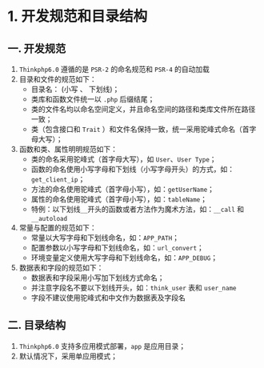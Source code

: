 # 1. 开发规范和目录结构

## 一. 开发规范

1. `Thinkphp6.0` 遵循的是 `PSR-2` 的命名规范和 `PSR-4` 的自动加载
2. 目录和文件的规范如下：
   * 目录名： (小写 、 下划线)；
   * 类库和函数文件统一以 `.php` 后缀结尾；
   * 类的文件名均以命名空间定义，并且命名空间的路径和类库文件所在路径一致；
   * 类（包含接口和 `Trait` ）和文件名保持一致，统一采用驼峰式命名（首字母大写）；
3. 函数和类、属性明明规范如下：
   * 类的命名采用驼峰式（首字母大写），如 `User`、`User Type`；
   * 函数的命名使用小写字母和下划线（小写字母开头）的方式，如：`get_client_ip`；
   * 方法的命名使用驼峰式（首字母小写），如：`getUserName`；
   * 属性的命名使用驼峰式（首字母小写），如：`tableName`；
   * 特例：以下划线`__`开头的函数或者方法作为魔术方法，如：`__call` 和 `__autoload`
4. 常量与配置的规范如下：
   * 常量以大写字母和下划线命名，如：`APP_PATH`；
   * 配置参数以小写字母和下划线命名，如：`url_convert`；
   * 环境变量定义使用大写字母和下划线命名，如：`APP_DEBUG`；
5. 数据表和字段的规范如下：
   * 数据表和字段采用小写加下划线方式命名；
   * 并注意字段名不要以下划线开头，如：`think_user` 表和 `user_name`
   * 字段不建议使用驼峰式和中文作为数据表及字段名

## 二. 目录结构

1. `Thinkphp6.0` 支持多应用模式部署，`app` 是应用目录；
2. 默认情况下，采用单应用模式；

